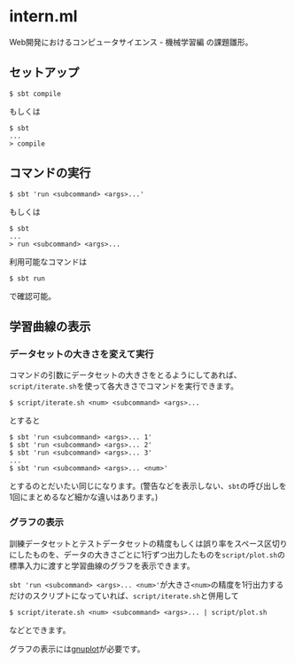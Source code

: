 # intern.ml

Web開発におけるコンピュータサイエンス - 機械学習編 の課題雛形。

## セットアップ

```
$ sbt compile
```

もしくは

```
$ sbt
...
> compile
```

## コマンドの実行

```
$ sbt 'run <subcommand> <args>...'
```

もしくは

```
$ sbt
...
> run <subcommand> <args>...
```

利用可能なコマンドは

```
$ sbt run
```

で確認可能。

## 学習曲線の表示

### データセットの大きさを変えて実行

コマンドの引数にデータセットの大きさをとるようにしてあれば、`script/iterate.sh`を使って各大きさでコマンドを実行できます。

```
$ script/iterate.sh <num> <subcommand> <args>...
```

とすると

```
$ sbt 'run <subcommand> <args>... 1'
$ sbt 'run <subcommand> <args>... 2'
$ sbt 'run <subcommand> <args>... 3'
...
$ sbt 'run <subcommand> <args>... <num>'
```

とするのとだいたい同じになります。(警告などを表示しない、`sbt`の呼び出しを1回にまとめるなど細かな違いはあります。)

### グラフの表示

訓練データセットとテストデータセットの精度もしくは誤り率をスペース区切りにしたものを、データの大きさごとに1行ずつ出力したものを`script/plot.sh`の標準入力に渡すと学習曲線のグラフを表示できます。

`sbt 'run <subcommand> <args>... <num>'`が大きさ`<num>`の精度を1行出力するだけのスクリプトになっていれば、`script/iterate.sh`と併用して

```
$ script/iterate.sh <num> <subcommand> <args>... | script/plot.sh
```

などとできます。

グラフの表示には[gnuplot](http://www.gnuplot.info/)が必要です。
